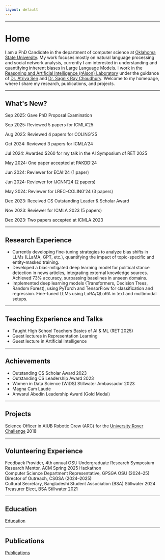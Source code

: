 ```yaml
---
layout: default
---
```



---


# Home

I am a PhD Candidate in the department of computer science at [Oklahoma State University](https://go.okstate.edu). My work focuses mostly on natural language processing and social network analysis, currently I am interested in understanding and quantifying inherent biases in Large Language Models. I work in the [Reasoning and Artificial Intelligence (rAIson) Laboratory](https://cas.okstate.edu/computer_science/about_us/dr_sen_lab/research_team.html) under the guidance of [Dr. Atriya Sen](https://experts.okstate.edu/atriya.sen) and [Dr. Sagnik Ray Choudhury](https://sagnik.github.io). Welcome to my homepage, where I share my research, publications, and projects.

---

<h2>What's New?</h2>
<div id="whats-new">
  <p>Sep 2025: Gave PhD Proposal Examination</p>
  <p>Sep 2025: Reviewed 5 papers for ICMLA’25</p>
  <p>Aug 2025: Reviewed 4 papers for COLING’25</p>
  <p>Oct 2024: Reviewed 3 papers for ICMLA’24</p>
  <p>Jul 2024: Awarded $260 for my talk in the AI Symposium of RET 2025</p>
  <p>May 2024: One paper accepted at PAKDD’24</p>
  <p>Jun 2024: Reviewer for ECAI’24 (1 paper)</p>
  <p>Jun 2024: Reviewer for IJCNN’24 (2 papers)</p>
  <p>May 2024: Reviewer for LREC–COLING’24 (3 papers)</p>
  <p>Dec 2023: Received CS Outstanding Leader & Scholar Award</p>
  <p>Nov 2023: Reviewer for ICMLA 2023 (5 papers)</p>
  <p>Dec 2023: Two papers accepted at ICMLA 2023</p>
</div>

---

<h2 id="research-experience">Research Experience</h2>

* Currently developing fine-tuning strategies to analyze bias shifts in LLMs (LLaMA, GPT, etc.), quantifying the impact of topic-specific and entity-masked training.
* Developed a bias-mitigated deep learning model for political stance detection in news articles, integrating external knowledge sources. Achieved 73% accuracy, surpassing baselines in unseen domains.
* Implemented deep learning models (Transformers, Decision Trees, Random Forest), using PyTorch and TensorFlow for classification and regression. Fine-tuned LLMs using LoRA/QLoRA in text and multimodal setups.

---

<h2 id="teaching-experience-and-talks">Teaching Experience and Talks</h2>

* Taught High School Teachers Basics of AI & ML (RET 2025)
* Guest lectures in Representation Learning
* Guest lecture in Artificial Intelligence

---

<h2 id="achievements">Achievements</h2>

* Outstanding CS Scholar Award 2023
* Outstanding CS Leadership Award 2023
* Women in Data Science (WiDS) Stillwater Ambassador 2023
* Magna Cum Laude
* Anwarul Abedin Leadership Award (Gold Medal)

---

<h2 id="projects">Projects</h2>

Science Officer in AIUB Robotic Crew (ARC) for the [University Rover Challenge](https://urc.marssociety.org) 2018

---

<h2 id="volunteering-experience">Volunteering Experience</h2>

Feedback Provider, 4th annual OSU Undergraduate Research Symposium  
Research Mentor, ACM Spring 2025 Hackathon  
Computer Science Department Representative, GPSGA OSU (2024–25)  
Director of Outreach, CSGSA (2024–2025)  
Cultural Secretary, Bangladeshi Student Association (BSA) Stillwater 2024  
Treasurer Elect, BSA Stillwater 2021

---

<h2 id="education">Education</h2>

[Education](/education)

---

<h2 id="publications">Publications</h2>

[Publications](/publications)




